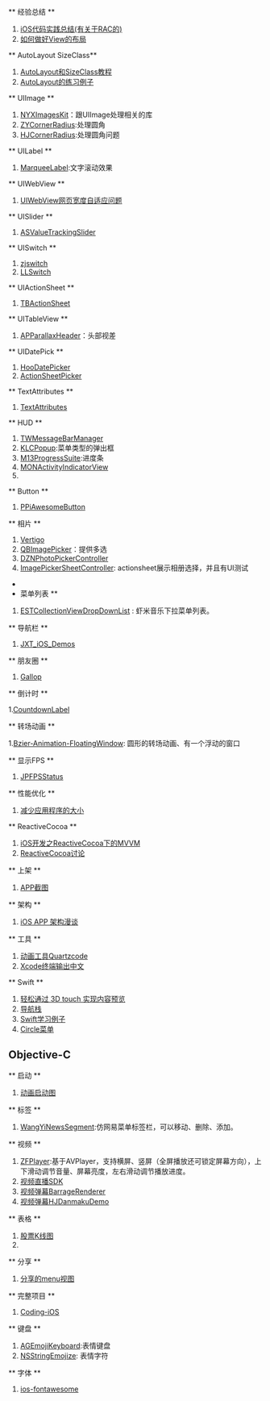 ** 经验总结 **

1. [iOS代码实践总结(有关于RAC的)](http://blog.csdn.net/colorapp/article/details/48597267)
2. [如何做好View的布局](https://blog.cnbluebox.com/blog/2015/09/18/howtolayoutview/)

** AutoLayout SizeClass**

1. [AutoLayout和SizeClass教程](http://blog.csdn.net/colorapp/article/details/44924609)
2.  [AutoLayout的练习例子](https://github.com/zekunyan/AutolayoutExampleWithMasonry)

** UIImage **

1. [NYXImagesKit](https://github.com/Nyx0uf/NYXImagesKit)：跟UIImage处理相关的库
2. [ZYCornerRadius](https://github.com/liuzhiyi1992/ZYCornerRadius):处理圆角
3. [HJCornerRadius](https://github.com/panghaijiao/HJCornerRadius):处理圆角问题

** UILabel **

1. [MarqueeLabel](https://github.com/cbpowell/MarqueeLabel):文字滚动效果

** UIWebView **

1. [UIWebView网页宽度自适应问题](http://blog.csdn.net/colorapp/article/details/43565859)

** UISlider **

1. [ASValueTrackingSlider](https://github.com/alskipp/ASValueTrackingSlider)

** UISwitch **

1. [zjswitch](https://github.com/Jameszjhe/zjswitch)
2. [LLSwitch](https://github.com/lilei644/LLSwitch)

** UIActionSheet **

1. [TBActionSheet](https://github.com/yulingtianxia/TBActionSheet)


** UITableView **

1. [APParallaxHeader](https://github.com/apping/APParallaxHeader)：头部视差

** UIDatePick **

1. [HooDatePicker](https://github.com/jakciehoo/HooDatePicker)
2. [ActionSheetPicker](https://github.com/skywinder/ActionSheetPicker-3.0)


** TextAttributes **

1. [TextAttributes](https://github.com/delba/TextAttributes)
 
** HUD **

1. [TWMessageBarManager](https://github.com/terryworona/TWMessageBarManager)
2. [KLCPopup](https://github.com/jmascia/KLCPopup):菜单类型的弹出框
3. [M13ProgressSuite](https://github.com/Marxon13/M13ProgressSuite):进度条
4. [MONActivityIndicatorView](https://github.com/mownier/MONActivityIndicatorView)
5. 
** Button **

1. [PPiAwesomeButton](https://github.com/pepibumur/PPiAwesomeButton)

** 相片 **

1. [Vertigo](https://github.com/gonzalezreal/Vertigo)
2. [QBImagePicker](https://github.com/questbeat/QBImagePicker)：提供多选
3. [DZNPhotoPickerController](https://github.com/dzenbot/DZNPhotoPickerController)
4. [ImagePickerSheetController](https://github.com/lbrndnr/ImagePickerSheetController): actionsheet展示相册选择，并且有UI测试


*
* 菜单列表 **

1. [ESTCollectionViewDropDownList](https://github.com/Aufree/ESTCollectionViewDropDownList) : 虾米音乐下拉菜单列表。

** 导航栏 **

1. [JXT_iOS_Demos](https://github.com/kukumaluCN/JXT_iOS_Demos)

** 朋友圈 **

1. [Gallop](https://github.com/waynezxcv/Gallop) 

** 倒计时 **

1.[CountdownLabel](https://github.com/suzuki-0000/CountdownLabel)

** 转场动画 **

1.[Bzier-Animation-FloatingWindow](https://github.com/HZQuan/Bzier-Animation-FloatingWindow): 圆形的转场动画、有一个浮动的窗口

** 显示FPS **
1. [JPFPSStatus](https://github.com/joggerplus/JPFPSStatus)

** 性能优化 **

1. [减少应用程序的大小](http://beyondvincent.com/2014/03/24/2014-03-20-reducing-the-size-of-my-app/)

** ReactiveCocoa **

1. [iOS开发之ReactiveCocoa下的MVVM](http://www.cnblogs.com/ludashi/p/4925042.html)
2. [ReactiveCocoa讨论](http://blog.devtang.com/2016/01/03/reactive-cocoa-discussion/)


** 上架 **

1. [APP截图](https://launchkit.io/screenshots/)

** 架构 **

1. [iOS APP 架构漫谈](http://studentdeng.github.io/blog/2014/08/29/ios-architecture/)


** 工具 **

1. [动画工具Quartzcode](http://www.quartzcodeapp.com/)
2. [Xcode终端输出中文](https://github.com/Forkong/FKConsole)

** Swift **

1. [轻松通过 3D touch 实现内容预览](https://github.com/marmelroy/PeekPop)
2. [导航栈](https://github.com/Ramotion/navigation-stack)
3. [Swift学习例子](https://github.com/MartinRGB/MTSwift-Learning)
4. [Circle菜单](https://github.com/JaNd3r/CKCircleMenuView)
## Objective-C 

** 启动 **

1. [动画启动图](https://github.com/yeziahehe/YFStartView)

** 标签 **
1. [WangYiNewsSegment](https://github.com/caixiaofan1/WangYiNewsSegment):仿网易菜单标签栏，可以移动、删除、添加。


** 视频 **

1. [ZFPlayer](https://github.com/renzifeng/ZFPlayer):基于AVPlayer，支持横屏、竖屏（全屏播放还可锁定屏幕方向），上下滑动调节音量、屏幕亮度，左右滑动调节播放进度。
2. [视频直播SDK](https://github.com/runner365/LiveVideoCoreSDK)
3. [视频弹幕BarrageRenderer](https://github.com/unash/BarrageRenderer)
4. [视频弹幕HJDanmakuDemo](https://github.com/panghaijiao/HJDanmakuDemo)

** 表格 **

1. [股票K线图](https://github.com/yate1996/Y_KLine)
2. 

** 分享 **

1. [分享的menu视图](https://github.com/ws00801526/XMNShareMenuExample)

** 完整项目 **

1. [Coding-iOS](https://github.com/Coding/Coding-iOS)

** 键盘 **

1. [AGEmojiKeyboard](https://github.com/ayushgoel/AGEmojiKeyboard):表情键盘
2. [NSStringEmojize](https://github.com/diy/NSStringEmojize): 表情字符

** 字体 **
1. [ios-fontawesome](https://github.com/alexdrone/ios-fontawesome)
